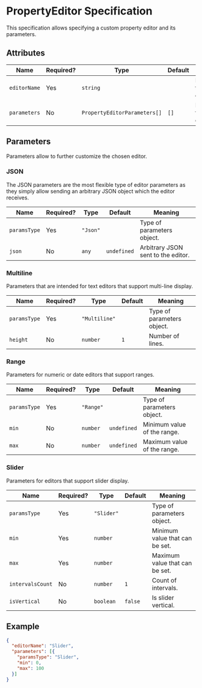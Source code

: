 # PropertyEditor Specification

This specification allows specifying a custom property editor and its parameters.

## Attributes

Name | Required? | Type | Default | Meaning
-|-|-|-|-
`editorName` | Yes | `string` | | Name of the custom editor.
`parameters` | No | `PropertyEditorParameters[]` | `[]` | Parameters for the editor.

## Parameters

Parameters allow to further customize the chosen editor.

### JSON

The JSON parameters are the most flexible type of editor parameters as they simply allow sending an arbitrary JSON object which the editor receives.

Name | Required? | Type | Default | Meaning
-|-|-|-|-
`paramsType` | Yes | `"Json"` | | Type of parameters object.
`json` | No | `any` | `undefined` | Arbitrary JSON sent to the editor.

### Multiline

Parameters that are intended for text editors that support multi-line display.

Name | Required? | Type | Default | Meaning
-|-|-|-|-
`paramsType` | Yes | `"Multiline"` | | Type of parameters object.
`height` | No | `number` | `1` | Number of lines.

### Range

Parameters for numeric or date editors that support ranges.

Name | Required? | Type | Default | Meaning
-|-|-|-|-
`paramsType` | Yes | `"Range"` | | Type of parameters object.
`min` | No | `number` | `undefined` | Minimum value of the range.
`max` | No | `number` | `undefined` | Maximum value of the range.

### Slider

Parameters for editors that support slider display.

Name | Required? | Type | Default | Meaning
-|-|-|-|-
`paramsType` | Yes | `"Slider"` | | Type of parameters object.
`min` | Yes | `number` | | Minimum value that can be set.
`max` | Yes | `number` | | Maximum value that can be set.
`intervalsCount` | No | `number` | `1` | Count of intervals.
`isVertical` | No | `boolean` | `false` | Is slider vertical.

## Example

```JSON
{
  "editorName": "Slider",
  "parameters": [{
    "paramsType": "Slider",
    "min": 0,
    "max": 100
  }]
}
```
